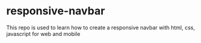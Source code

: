 # responsive-navbar
This repo is used to learn how to create a responsive navbar with html, css, javascript for web and mobile

